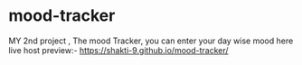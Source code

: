 # mood-tracker
MY 2nd project , The mood Tracker, you can enter your day wise mood here
live host preview:-  https://shakti-9.github.io/mood-tracker/
